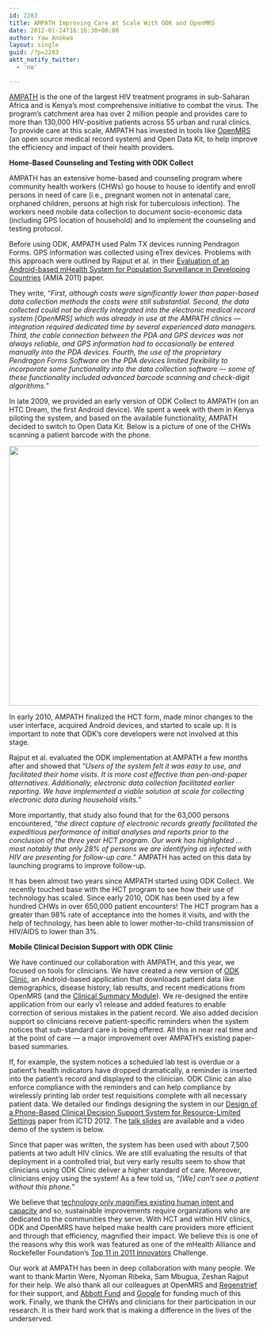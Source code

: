 ```yaml
---
id: 2283
title: AMPATH Improving Care At Scale With ODK and OpenMRS
date: 2012-01-24T16:16:30+00:00
author: Yaw Anokwa
layout: single
guid: /?p=2283
aktt_notify_twitter:
  - 'no'

---
```

[AMPATH](http://ampathkenya.com) is the one of the largest HIV treatment programs in sub-Saharan Africa and is Kenya’s most comprehensive initiative to combat the virus. The program’s catchment area has over 2 million people and provides care to more than 130,000 HIV-positive patients across 55 urban and rural clinics. To provide care at this scale, AMPATH has invested in tools like [OpenMRS](http://openmrs.org) (an open source medical record system) and Open Data Kit, to help improve the efficiency and impact of their health providers. 

**Home-Based Counseling and Testing with ODK Collect**
  
AMPATH has an extensive home-based and counseling program where community health workers (CHWs) go house to house to identify and enroll persons in need of care (i.e., pregnant women not in antenatal care, orphaned children, persons at high risk for tuberculosis infection). The workers need mobile data collection to document socio-economic data (including GPS location of household) and to implement the counseling and testing protocol.

Before using ODK, AMPATH used Palm TX devices running Pendragon Forms. GPS information was collected using eTrex devices. Problems with this approach were outlined by Rajput et al. in their [Evaluation of an Android-based mHealth System for Population Surveillance in Developing Countries](http://jamia.bmj.com/content/early/2012/02/23/amiajnl-2011-000476.full) (AMIA 2011) paper. 

They write, “_First, although costs were significantly lower than paper-based data collection methods the costs were still substantial. Second, the data collected could not be directly integrated into the electronic medical record system [OpenMRS] which was already in use at the AMPATH clinics — integration required dedicated time by several experienced data managers. Third, the cable connection between the PDA and GPS devices was not always reliable, and GPS information had to occasionally be entered manually into the PDA devices. Fourth, the use of the proprietary Pendragon Forms Software on the PDA devices limited flexibility to incorporate some functionality into the data collection software –- some of these functionality included advanced barcode scanning and check-digit algorithms._”

In late 2009, we provided an early version of ODK Collect to AMPATH (on an HTC Dream, the first Android device). We spent a week with them in Kenya piloting the system, and based on the available functionality, AMPATH decided to switch to Open Data Kit. Below is a picture of one of the CHWs scanning a patient barcode with the phone.

<img width="524" src="//opendatakit.org/assets/wp-content/uploads/2012/01/ampath-barcode.png" />

In early 2010, AMPATH finalized the HCT form, made minor changes to the user interface, acquired Android devices, and started to scale up. It is important to note that ODK’s core developers were not involved at this stage.

Rajput et al. evaluated the ODK implementation at AMPATH a few months after and showed that “_Users of the system felt it was easy to use, and facilitated their home visits. It is more cost effective than pen-and-paper alternatives. Additionally, electronic data collection facilitated earlier reporting. We have implemented a viable solution at scale for collecting electronic data during household visits._” 

More importantly, that study also found that for the 63,000 persons encountered, “_the direct capture of electronic records greatly facilitated the expeditious performance of initial analyses and reports prior to the conclusion of the three year HCT program. Our work has highlighted &#8230; most notably that only 28% of persons we are identifying as infected with HIV are presenting for follow-up care._” AMPATH has acted on this data by launching programs to improve follow-up.

It has been almost two years since AMPATH started using ODK Collect. We recently touched base with the HCT program to see how their use of technology has scaled. Since early 2010, ODK has been used by a few hundred CHWs in over 650,000 patient encounters! The HCT program has a greater than 98% rate of acceptance into the homes it visits, and with the help of technology, has been able to lower mother-to-child transmission of HIV/AIDS to lower than 3%.

 **Mobile Clinical Decision Support with ODK Clinic**
  
We have continued our collaboration with AMPATH, and this year, we focused on tools for clinicians. We have created a new version of [ODK Clinic](https://code.google.com/p/opendatakit/wiki/ODKClinic), an Android-based application that downloads patient data like demographics, disease history, lab results, and recent medications from OpenMRS (and the [Clinical Summary Module](https://wiki.openmrs.org/display/docs/Clinical+Summary+Module)). We re-designed the entire application from our early v1 release and added features to enable correction of serious mistakes in the patient record. We also added decision support so clinicians receive patient-specific reminders when the system notices that sub-standard care is being offered. All this in near real time and at the point of care — a major improvement over AMPATH’s existing paper-based summaries.

If, for example, the system notices a scheduled lab test is overdue or a patient’s health indicators have dropped dramatically, a reminder is inserted into the patient’s record and displayed to the clinician. ODK Clinic can also enforce compliance with the reminders and can help compliance by wirelessly printing lab order test requisitions complete with all necessary patient data. We detailed our findings designing the system in our [Design of a Phone-Based Clinical Decision Support System for Resource-Limited Settings](http://cs.washington.edu/homes/yanokwa/publications/2011_ICTD_DecisionSupport_Paper.pdf) paper from ICTD 2012. The [talk slides](http://cs.washington.edu/homes/yanokwa/publications/2012_ICTD_DecisionSupport_Slides.pdf) are available and a video demo of the system is below.



Since that paper was written, the system has been used with about 7,500 patients at two adult HIV clinics. We are still evaluating the results of that deployment in a controlled trial, but very early results seem to show that clinicians using ODK Clinic deliver a higher standard of care. Moreover, clinicians enjoy using the system! As a few told us, “_[We] can’t see a patient without this phone._”

We believe that [technology only magnifies existing human intent and capacity](http://www.kentarotoyama.org/research/) and so, sustainable improvements require organizations who are dedicated to the communities they serve. With HCT and within HIV clinics, ODK and OpenMRS have helped make health care providers more efficient and through that efficiency, magnified their impact. We believe this is one of the reasons why this work was featured as one of the mHealth Alliance and Rockefeller Foundation’s [Top 11 in 2011 Innovators](//opendatakit.org/2011/12/odk-implementers-awarded-as-top-mhealth-innovators/) Challenge.

Our work at AMPATH has been in deep collaboration with many people. We want to thank Martin Were, Nyoman Ribeka, Sam Mbugua, Zeshan Rajput for their help. We also thank all our colleagues at OpenMRS and [Regenstrief](http://www.regenstrief.org/) for their support, and [Abbott Fund](http://www.abbottfund.org/) and [Google](https://google.org) for funding much of this work. Finally, we thank the CHWs and clinicians for their participation in our research. It is their hard work that is making a difference in the lives of the underserved.
